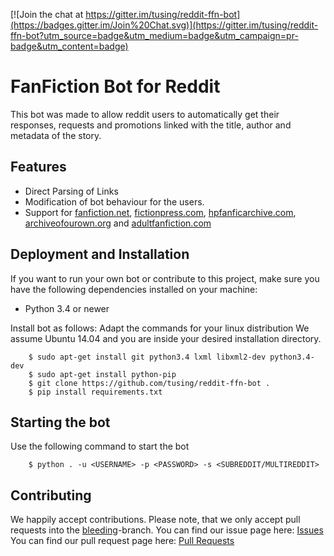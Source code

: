 [![Join the chat at https://gitter.im/tusing/reddit-ffn-bot](https://badges.gitter.im/Join%20Chat.svg)](https://gitter.im/tusing/reddit-ffn-bot?utm_source=badge&utm_medium=badge&utm_campaign=pr-badge&utm_content=badge)

# FanFiction Bot for Reddit
This bot was made to allow reddit users to automatically get
their responses, requests and promotions linked with the title,
author and metadata of the story.

## Features
* Direct Parsing of Links
* Modification of bot behaviour for the users.
* Support for [fanfiction.net][ffn], [fictionpress.com][fp],
  [hpfanficarchive.com][ffa], [archiveofourown.org][ao3] and
  [adultfanfiction.com][aff]

## Deployment and Installation
If you want to run your own bot or contribute to this project, make sure
you have the following dependencies installed on your machine:

* Python 3.4 or newer

Install bot as follows:
Adapt the commands for your linux distribution
We assume Ubuntu 14.04 and you are inside your desired installation
directory.

```
    $ sudo apt-get install git python3.4 lxml libxml2-dev python3.4-dev
    $ sudo apt-get install python-pip
    $ git clone https://github.com/tusing/reddit-ffn-bot .
    $ pip install requirements.txt
```

## Starting the bot
Use the following command to start the bot
```
    $ python . -u <USERNAME> -p <PASSWORD> -s <SUBREDDIT/MULTIREDDIT>
```

## Contributing
We happily accept contributions. Please note, that we only accept pull
requests into the [bleeding][github:bleeding]-branch.
You can find our issue page here: [Issues][github:issues]
You can find our pull request page here: [Pull Requests][github:pull-requests]


[ffn]: https://www.fanfiction.net/
[fp]:  https://www.fictionpress.com/
[ffa]: http://hpfanficarchive.com/
[ao3]: http://archiveofown.org/
[aff]: http://www.adultfanfiction.net/

[github:bleeding]:      https://github.com/tusing/reddit-ffn-bot/tree/bleeding
[github:issues]:        https://github.com/tusing/reddit-ffn-bot/issues
[github:pull-requests]: https://github.com/tusing/reddit-ffn-bot/pulls 
